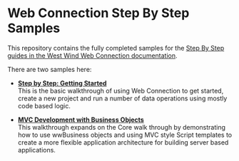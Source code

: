 # Web Connection Step By Step Samples

This repository contains the fully completed samples for the [Step By Step guides in the West Wind Web Connection documentation](http://www.west-wind.com/webconnection/docs/?page=_0nb1al6fm.htm).

There are two samples here:

* **[Step by Step: Getting Started](http://www.west-wind.com/webconnection/docs/?page=_0nb1al6fm.htm)**  
This is the basic walkthrough of using Web Connection to get started, create a new project and run a number of data operations using mostly code based logic.

* **[MVC Development with Business Objects](http://www.west-wind.com/webconnection/docs/?page=_0i102wsai.htm)**  
This walkthrough expands on the Core walk through by demonstrating how to use wwBusiness objects and using MVC style Script templates to create a more flexible application architecture for building server based applications.